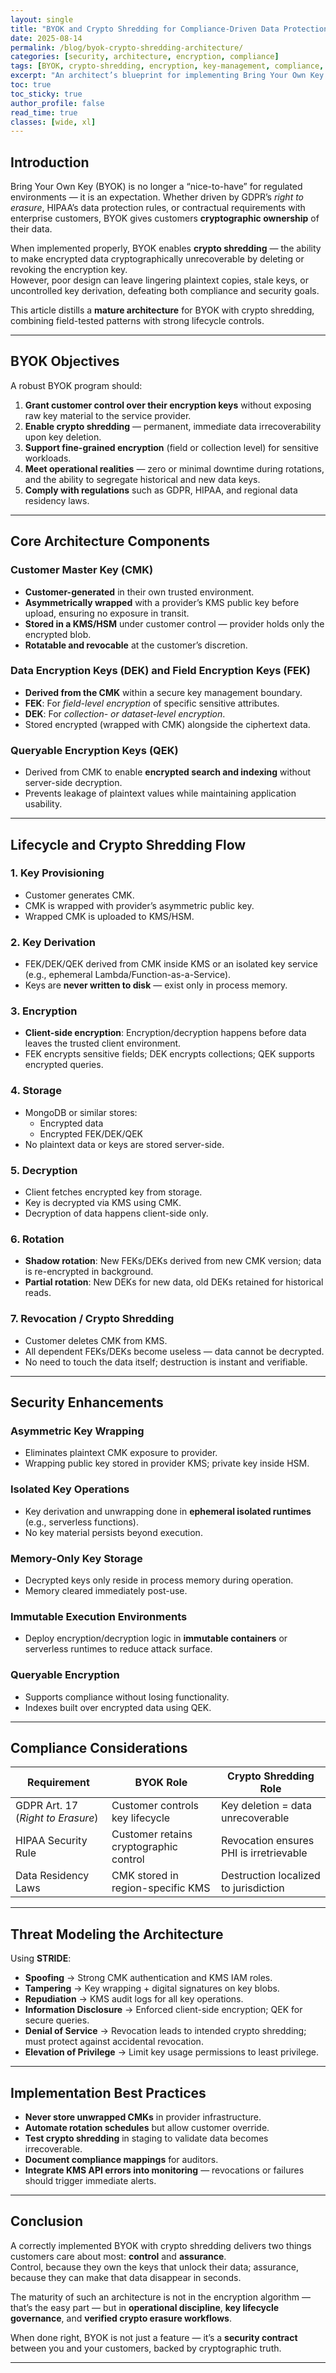 ```yaml
---
layout: single
title: "BYOK and Crypto Shredding for Compliance-Driven Data Protection"
date: 2025-08-14
permalink: /blog/byok-crypto-shredding-architecture/
categories: [security, architecture, encryption, compliance]
tags: [BYOK, crypto-shredding, encryption, key-management, compliance, gdpr, hipaa]
excerpt: "An architect’s blueprint for implementing Bring Your Own Key (BYOK) and Crypto Shredding to meet stringent security and compliance requirements."
toc: true
toc_sticky: true
author_profile: false
read_time: true
classes: [wide, xl]
---
```


## Introduction

Bring Your Own Key (BYOK) is no longer a “nice-to-have” for regulated environments — it is an expectation. Whether driven by GDPR’s *right to erasure*, HIPAA’s data protection rules, or contractual requirements with enterprise customers, BYOK gives customers **cryptographic ownership** of their data.

When implemented properly, BYOK enables **crypto shredding** — the ability to make encrypted data cryptographically unrecoverable by deleting or revoking the encryption key.  
However, poor design can leave lingering plaintext copies, stale keys, or uncontrolled key derivation, defeating both compliance and security goals.

This article distills a **mature architecture** for BYOK with crypto shredding, combining field-tested patterns with strong lifecycle controls.

---

## BYOK Objectives

A robust BYOK program should:

1. **Grant customer control over their encryption keys** without exposing raw key material to the service provider.
2. **Enable crypto shredding** — permanent, immediate data irrecoverability upon key deletion.
3. **Support fine-grained encryption** (field or collection level) for sensitive workloads.
4. **Meet operational realities** — zero or minimal downtime during rotations, and the ability to segregate historical and new data keys.
5. **Comply with regulations** such as GDPR, HIPAA, and regional data residency laws.

---

## Core Architecture Components

### **Customer Master Key (CMK)**
- **Customer-generated** in their own trusted environment.
- **Asymmetrically wrapped** with a provider’s KMS public key before upload, ensuring no exposure in transit.
- **Stored in a KMS/HSM** under customer control — provider holds only the encrypted blob.
- **Rotatable and revocable** at the customer’s discretion.

### **Data Encryption Keys (DEK) and Field Encryption Keys (FEK)**
- **Derived from the CMK** within a secure key management boundary.
- **FEK**: For *field-level encryption* of specific sensitive attributes.
- **DEK**: For *collection- or dataset-level encryption*.
- Stored encrypted (wrapped with CMK) alongside the ciphertext data.

### **Queryable Encryption Keys (QEK)**
- Derived from CMK to enable **encrypted search and indexing** without server-side decryption.
- Prevents leakage of plaintext values while maintaining application usability.

---

## Lifecycle and Crypto Shredding Flow

### **1. Key Provisioning**
- Customer generates CMK.
- CMK is wrapped with provider’s asymmetric public key.
- Wrapped CMK is uploaded to KMS/HSM.

### **2. Key Derivation**
- FEK/DEK/QEK derived from CMK inside KMS or an isolated key service (e.g., ephemeral Lambda/Function-as-a-Service).
- Keys are **never written to disk** — exist only in process memory.

### **3. Encryption**
- **Client-side encryption**: Encryption/decryption happens before data leaves the trusted client environment.
- FEK encrypts sensitive fields; DEK encrypts collections; QEK supports encrypted queries.

### **4. Storage**
- MongoDB or similar stores:
  - Encrypted data
  - Encrypted FEK/DEK/QEK
- No plaintext data or keys are stored server-side.

### **5. Decryption**
- Client fetches encrypted key from storage.
- Key is decrypted via KMS using CMK.
- Decryption of data happens client-side only.

### **6. Rotation**
- **Shadow rotation**: New FEKs/DEKs derived from new CMK version; data is re-encrypted in background.
- **Partial rotation**: New DEKs for new data, old DEKs retained for historical reads.

### **7. Revocation / Crypto Shredding**
- Customer deletes CMK from KMS.
- All dependent FEKs/DEKs become useless — data cannot be decrypted.
- No need to touch the data itself; destruction is instant and verifiable.

---

## Security Enhancements

### **Asymmetric Key Wrapping**
- Eliminates plaintext CMK exposure to provider.
- Wrapping public key stored in provider KMS; private key inside HSM.

### **Isolated Key Operations**
- Key derivation and unwrapping done in **ephemeral isolated runtimes** (e.g., serverless functions).
- No key material persists beyond execution.

### **Memory-Only Key Storage**
- Decrypted keys only reside in process memory during operation.
- Memory cleared immediately post-use.

### **Immutable Execution Environments**
- Deploy encryption/decryption logic in **immutable containers** or serverless runtimes to reduce attack surface.

### **Queryable Encryption**
- Supports compliance without losing functionality.
- Indexes built over encrypted data using QEK.

---

## Compliance Considerations

| Requirement | BYOK Role | Crypto Shredding Role |
|-------------|-----------|-----------------------|
| GDPR Art. 17 (*Right to Erasure*) | Customer controls key lifecycle | Key deletion = data unrecoverable |
| HIPAA Security Rule | Customer retains cryptographic control | Revocation ensures PHI is irretrievable |
| Data Residency Laws | CMK stored in region-specific KMS | Destruction localized to jurisdiction |

---

## Threat Modeling the Architecture

Using **STRIDE**:

- **Spoofing** → Strong CMK authentication and KMS IAM roles.
- **Tampering** → Key wrapping + digital signatures on key blobs.
- **Repudiation** → KMS audit logs for all key operations.
- **Information Disclosure** → Enforced client-side encryption; QEK for secure queries.
- **Denial of Service** → Revocation leads to intended crypto shredding; must protect against accidental revocation.
- **Elevation of Privilege** → Limit key usage permissions to least privilege.

---

## Implementation Best Practices

- **Never store unwrapped CMKs** in provider infrastructure.
- **Automate rotation schedules** but allow customer override.
- **Test crypto shredding** in staging to validate data becomes irrecoverable.
- **Document compliance mappings** for auditors.
- **Integrate KMS API errors into monitoring** — revocations or failures should trigger immediate alerts.

---

## Conclusion

A correctly implemented BYOK with crypto shredding delivers two things customers care about most: **control** and **assurance**.  
Control, because they own the keys that unlock their data; assurance, because they can make that data disappear in seconds.

The maturity of such an architecture is not in the encryption algorithm — that’s the easy part — but in **operational discipline**, **key lifecycle governance**, and **verified crypto erasure workflows**.

When done right, BYOK is not just a feature — it’s a **security contract** between you and your customers, backed by cryptographic truth.

---

